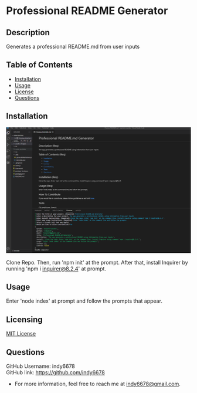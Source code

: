 # Professional README Generator

## Description

Generates a professional README.md from user inputs

## Table of Contents

- [Installation](#installation)
- [Usage](#usage)
- [License](#license)
- [Questions](#questions)

## Installation

![Professional-README-Generator](./assets/images/screenshot.png)

Clone Repo. Then, run 'npm init' at the prompt. After that, install Inquirer by running 'npm i inquirer@8.2.4' at prompt.

## Usage

Enter 'node index' at prompt and follow the prompts that appear.

## Licensing

[MIT License](https://github.com/indy6678/supreme-eureka/blob/c6ddeae080abb18b4020816edc5585197f7c9383/License.txt)

## Questions

GitHub Username: indy6678<br>
GitHub link: https://github.com/indy6678<br>
- For more information, feel free to reach me at indy6678@gmail.com.
